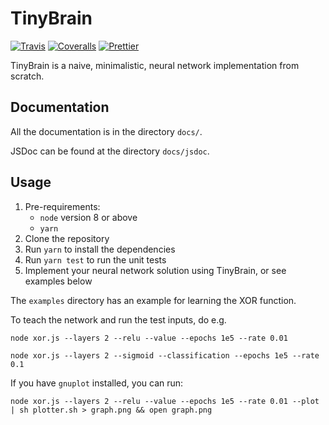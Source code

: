 # TinyBrain

[![Travis](https://img.shields.io/travis/Walther/tinybrain.svg?style=flat-square)](https://travis-ci.org/Walther/tinybrain)
[![Coveralls](https://img.shields.io/coveralls/github/Walther/tinybrain.svg?style=flat-square)](https://coveralls.io/github/Walther/tinybrain)
[![Prettier](https://img.shields.io/badge/code_style-prettier-ff69b4.svg?style=flat-square)](https://github.com/prettier/prettier)

TinyBrain is a naive, minimalistic, neural network implementation from scratch.

## Documentation

All the documentation is in the directory `docs/`.

JSDoc can be found at the directory `docs/jsdoc`.

## Usage

1. Pre-requirements:
   * `node` version 8 or above
   * `yarn`
1. Clone the repository
1. Run `yarn` to install the dependencies
1. Run `yarn test` to run the unit tests
1. Implement your neural network solution using TinyBrain, or see examples below

The `examples` directory has an example for learning the XOR function.

To teach the network and run the test inputs, do e.g.

```
node xor.js --layers 2 --relu --value --epochs 1e5 --rate 0.01
```

```
node xor.js --layers 2 --sigmoid --classification --epochs 1e5 --rate 0.1
```

If you have `gnuplot` installed, you can run:

```
node xor.js --layers 2 --relu --value --epochs 1e5 --rate 0.01 --plot | sh plotter.sh > graph.png && open graph.png
```

